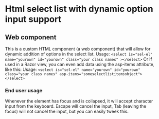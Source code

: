 # Html select list with dynamic option input support
## Web component
This is a custom HTML component (a web component) that will allow for dynamic addition of options in the select list. 
Usage: `` <select is="sel-el" name="yourown" id="yourown" class="your class names" ></select> ``
Or if used in a Razor view, you can even add data using the asp-items attribute, like this:
Usage: ``<select is="sel-el" name="yourown" id="yourown" class="your class names" asp-items="someselectlistitemsobject"></select> ``

### End user usage
Whenever the element has focus and is collapsed, it will accept character input from the keyboard.
Escape will cancel the input, Tab (leaving the focus) will not cancel the input, but you can easily tweek this. 

